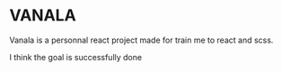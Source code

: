 # VANALA
Vanala is a personnal react project made for train me to react and scss.

I think the goal is successfully done

